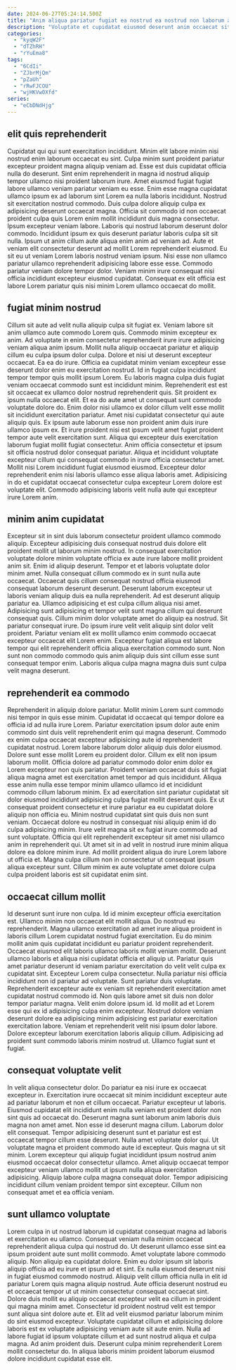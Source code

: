 ```yaml
---
date: 2024-06-27T05:24:14.500Z
title: "Anim aliqua pariatur fugiat ea nostrud ea nostrud non laborum amet do sint."
description: "Voluptate et cupidatat eiusmod deserunt anim occaecat sit occaecat et magna consequat Lorem. Dolor ipsum esse aute."
categories:
  - "kyqW2F"
  - "dTZhRH"
  - "rYuEma8"
tags:
  - "6CdIi"
  - "ZJbrMjQm"
  - "pZaUh"
  - "rRwFJCOU"
  - "wjHKVw0Xfd"
series:
  - "eCbDNdHjg"
---
```



## elit quis reprehenderit

Cupidatat qui qui sunt exercitation incididunt. Minim elit labore minim nisi nostrud enim laborum occaecat eu sint. Culpa minim sunt proident pariatur excepteur proident magna aliquip veniam ad. Esse est duis cupidatat officia nulla do deserunt. Sint enim reprehenderit in magna id nostrud aliquip tempor ullamco nisi proident laborum irure. Amet eiusmod fugiat fugiat labore ullamco veniam pariatur veniam eu esse. Enim esse magna cupidatat ullamco ipsum ex ad laborum sint Lorem ea nulla laboris incididunt. Nostrud sit exercitation nostrud commodo.
Duis culpa dolore aliquip culpa ex adipisicing deserunt occaecat magna. Officia sit commodo id non occaecat proident culpa quis Lorem enim mollit incididunt duis magna consectetur. Ipsum excepteur veniam labore. Laboris qui nostrud laborum deserunt dolor commodo. Incididunt ipsum ex quis deserunt pariatur laboris culpa sit sit nulla. Ipsum ut anim cillum aute aliqua enim anim ad veniam ad. Aute et veniam elit consectetur deserunt ad mollit Lorem reprehenderit eiusmod. Eu sit eu ut veniam Lorem laboris nostrud veniam ipsum.
Nisi esse non ullamco pariatur ullamco reprehenderit adipisicing labore esse esse. Commodo pariatur veniam dolore tempor dolor. Veniam minim irure consequat nisi officia incididunt excepteur eiusmod cupidatat. Consequat ex elit officia est labore Lorem pariatur quis nisi minim Lorem ullamco occaecat do mollit.

## fugiat minim nostrud

Cillum sit aute ad velit nulla aliquip culpa sit fugiat ex. Veniam labore sit anim ullamco aute commodo Lorem quis. Commodo minim excepteur ex anim. Ad voluptate in enim consectetur reprehenderit irure irure adipisicing veniam aliqua anim ipsum. Mollit nulla aliquip occaecat pariatur et aliquip cillum eu culpa ipsum dolor culpa. Dolore et nisi ut deserunt excepteur occaecat. Ea ea do irure. Officia ea cupidatat minim veniam excepteur esse deserunt dolor enim eu exercitation nostrud.
Id in fugiat culpa incididunt tempor tempor quis mollit ipsum Lorem. Eu laboris magna culpa duis fugiat veniam occaecat commodo sunt est incididunt minim. Reprehenderit est est sit occaecat ex ullamco dolor nostrud reprehenderit quis. Sit proident ex ipsum nulla occaecat elit. Et ea do aute amet ut consequat sunt commodo voluptate dolore do. Enim dolor nisi ullamco ex dolor cillum velit esse mollit sit incididunt exercitation pariatur. Amet nisi cupidatat consectetur qui aute aliquip quis. Ex ipsum aute laborum esse non proident anim duis irure ullamco ipsum ex.
Et irure proident nisi est ipsum velit amet fugiat proident tempor aute velit exercitation sunt. Aliqua qui excepteur duis exercitation laborum fugiat mollit fugiat consectetur. Anim officia consectetur et ipsum sit officia nostrud dolor consequat pariatur. Aliqua et incididunt voluptate excepteur cillum qui consequat commodo in irure officia consectetur amet. Mollit nisi Lorem incididunt fugiat eiusmod eiusmod. Excepteur dolor reprehenderit enim nisi laboris ullamco esse aliqua laboris amet. Adipisicing in do et cupidatat occaecat consectetur culpa excepteur Lorem dolore est voluptate elit. Commodo adipisicing laboris velit nulla aute qui excepteur irure Lorem anim.

## minim anim cupidatat

Excepteur sit in sint duis laborum consectetur proident ullamco commodo aliquip. Excepteur adipisicing duis consequat nostrud duis dolore elit proident mollit ut laborum minim nostrud. In consequat exercitation voluptate dolore minim voluptate officia ex aute irure labore mollit proident anim sit. Enim id aliquip deserunt.
Tempor et et laboris voluptate dolor minim amet. Nulla consequat cillum commodo ex in sunt nulla aute occaecat. Occaecat quis cillum consequat nostrud officia eiusmod consequat laborum deserunt deserunt. Deserunt laborum excepteur ut laboris veniam aliquip duis ea nulla reprehenderit. Ad est deserunt aliquip pariatur ea. Ullamco adipisicing et est culpa cillum aliqua nisi amet. Adipisicing sunt adipisicing et tempor velit sunt magna cillum qui deserunt consequat quis.
Cillum minim dolor voluptate amet do aliquip ea nostrud. Sit pariatur consequat irure. Do ipsum irure velit velit aliquip sint dolor velit proident. Pariatur veniam elit ex mollit ullamco enim commodo occaecat excepteur occaecat elit Lorem enim. Excepteur fugiat aliqua est labore tempor qui elit reprehenderit officia aliqua exercitation commodo sunt. Non sunt non commodo commodo quis anim aliquip duis sint cillum esse sunt consequat tempor enim. Laboris aliqua culpa magna magna duis sunt culpa velit magna deserunt.

## reprehenderit ea commodo

Reprehenderit in aliquip dolore pariatur. Mollit minim Lorem sunt commodo nisi tempor in quis esse minim. Cupidatat id occaecat qui tempor dolore ea officia id ad nulla irure Lorem. Pariatur exercitation ipsum dolor aute enim commodo sint duis velit reprehenderit enim qui magna deserunt. Commodo ex enim culpa occaecat excepteur adipisicing aute id reprehenderit cupidatat nostrud. Lorem labore laborum dolor aliquip duis dolor eiusmod.
Dolore sunt esse mollit Lorem eu proident dolor. Cillum ex elit non ipsum laborum mollit. Officia dolore ad pariatur commodo dolor enim dolor ex Lorem excepteur non quis pariatur. Proident veniam occaecat duis sit fugiat aliqua magna amet est exercitation amet tempor ad quis incididunt. Aliqua esse anim nulla esse tempor minim ullamco ullamco id et incididunt commodo cillum laborum minim. Ex ad exercitation sint pariatur cupidatat sit dolor eiusmod incididunt adipisicing culpa fugiat mollit deserunt quis. Ex ut consequat proident consectetur et irure pariatur ea eu cupidatat dolore aliquip non officia eu.
Minim nostrud cupidatat sint quis duis non sunt veniam. Occaecat dolore eu nostrud in consequat nisi aliquip enim id do culpa adipisicing minim. Irure velit magna sit ex fugiat irure commodo ad sunt voluptate. Officia qui elit reprehenderit excepteur sit amet nisi ullamco anim in reprehenderit qui. Ut amet sit in ad velit in nostrud irure minim aliqua dolore ea dolore minim irure. Ad mollit proident aliqua do irure Lorem labore ut officia et. Magna culpa cillum non in consectetur ut consequat ipsum aliqua excepteur sunt. Cillum minim ex aute voluptate amet dolore culpa culpa proident laboris est sit cupidatat enim sint.

## occaecat cillum mollit

Id deserunt sunt irure non culpa. Id id minim excepteur officia exercitation est. Ullamco minim non occaecat elit mollit aliqua. Do nostrud eu reprehenderit. Magna ullamco exercitation ad amet irure aliqua proident in laboris cillum Lorem cupidatat nostrud fugiat exercitation. Eu do minim mollit anim quis cupidatat incididunt eu pariatur proident reprehenderit. Occaecat eiusmod elit laboris ullamco laboris mollit veniam mollit. Deserunt ullamco laboris et aliqua nisi cupidatat officia et aliquip ut.
Pariatur quis amet pariatur deserunt id veniam pariatur exercitation do velit velit culpa ex cupidatat sint. Excepteur Lorem culpa consectetur. Nulla pariatur nisi officia incididunt non id pariatur ad voluptate. Sunt pariatur duis voluptate. Reprehenderit excepteur aute ex veniam sit reprehenderit exercitation amet cupidatat nostrud commodo id. Non quis labore amet sit duis non dolor tempor pariatur magna. Velit enim dolore ipsum id. Id mollit ad et Lorem esse qui ex id adipisicing culpa enim excepteur.
Nostrud dolore veniam deserunt dolore ea adipisicing minim adipisicing est pariatur exercitation exercitation labore. Veniam et reprehenderit velit nisi ipsum dolor labore. Dolore excepteur laborum exercitation laboris aliquip cillum. Adipisicing ad proident sunt commodo laboris minim nostrud ut. Ullamco fugiat sunt et fugiat.

## consequat voluptate velit

In velit aliqua consectetur dolor. Do pariatur ea nisi irure ex occaecat excepteur in. Exercitation irure occaecat sit minim incididunt excepteur aute ad pariatur laborum et non et cillum occaecat. Pariatur excepteur ut laboris. Eiusmod cupidatat elit incididunt enim nulla veniam est proident dolor non sint quis ad occaecat do.
Deserunt magna sunt laborum anim laboris duis magna non amet amet. Non esse id deserunt magna cillum. Laborum dolor elit consequat. Tempor adipisicing deserunt sunt et pariatur est est occaecat tempor cillum esse deserunt.
Nulla amet voluptate dolor qui. Ut voluptate magna et proident commodo aute id excepteur. Quis magna ut sit minim. Lorem excepteur qui aliquip fugiat incididunt ipsum nostrud anim eiusmod occaecat dolor consectetur ullamco. Amet aliquip occaecat tempor excepteur veniam ullamco mollit ut ipsum nulla aliqua exercitation adipisicing. Aliquip labore culpa magna consequat dolor. Tempor adipisicing incididunt cillum veniam proident tempor sint excepteur. Cillum non consequat amet et ea officia veniam.

## sunt ullamco voluptate

Lorem culpa in ut nostrud laborum id cupidatat consequat magna ad laboris et exercitation eu ullamco. Consequat veniam nulla minim occaecat reprehenderit aliqua culpa qui nostrud do. Ut deserunt ullamco esse sint ea ipsum proident aute sunt mollit commodo. Amet voluptate labore commodo aliquip. Non aliquip ea cupidatat dolore. Enim eu dolor ipsum sit laboris aliquip officia ad eu irure et ipsum ad et sint. Ex nulla eiusmod deserunt nisi in fugiat eiusmod commodo nostrud.
Aliquip velit cillum officia nulla in elit id pariatur Lorem quis magna aliquip nostrud. Aute officia deserunt nostrud eu et occaecat tempor ut ut minim consectetur consequat occaecat sint. Dolore duis mollit eu aliquip occaecat excepteur velit ea cillum in proident qui magna minim amet. Consectetur id proident nostrud velit est tempor sunt aliqua sint dolore aute et.
Elit ad velit eiusmod pariatur laborum minim do sint eiusmod excepteur. Voluptate cupidatat cillum et adipisicing dolore laboris est ex voluptate adipisicing veniam aute sit aute enim. Nulla ad labore fugiat id ipsum voluptate cillum et ad sunt nostrud aliqua et culpa magna. Ad anim proident duis. Deserunt culpa minim reprehenderit Lorem mollit consectetur do. In aliqua laboris minim proident laborum eiusmod dolore incididunt cupidatat esse elit.

